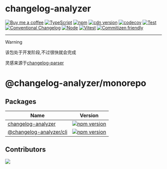 # changelog-analyzer

[![Buy me a coffee](https://img.shields.io/badge/Buy%20me%20a%20coffee-048754?logo=buymeacoffee)](https://www.lujiahao.com/sponsor)
[![TypeScript](https://img.shields.io/badge/%3C%2F%3E-TypeScript-%230074c1.svg)](http://www.typescriptlang.org/)
[![npm](https://img.shields.io/npm/v/changelog-analyzer)](https://www.npmjs.com/package/changelog-analyzer)
[![cdn version](https://data.jsdelivr.com/v1/package/npm/changelog-analyzer/badge)](https://www.jsdelivr.com/package/npm/changelog-analyzer)
[![codecov](https://codecov.io/gh/ajiho/changelog-analyzer/graph/badge.svg?token=G2P1AI238H)](https://codecov.io/gh/ajiho/changelog-analyzer)
[![Test](https://img.shields.io/github/actions/workflow/status/ajiho/changelog-analyzer/test.yml?label=Test&logo=codecov&style=flat-square&branch=main)](https://github.com/ajiho/changelog-analyzer/actions/workflows/test.yml)
[![Conventional Changelog](https://img.shields.io/badge/%20%20%F0%9F%93%A6%F0%9F%9A%80-conventional--changelog-e10079.svg?style=flat)](https://github.com/conventional-changelog/conventional-changelog)
[![Node](https://img.shields.io/node/v/ajiho/changelog-analyzer.svg)](https://nodejs.org/en/about/previous-releases)
[![Vitest](https://img.shields.io/badge/tested%20with-vitest-fcc72b.svg?logo=vitest)](https://vitest.dev/)
[![Commitizen friendly](https://img.shields.io/badge/commitizen-friendly-brightgreen.svg)](http://commitizen.github.io/cz-cli/)

---

> [!WARNING]
> 该包处于开发阶段,不过很快就会完成

灵感来源于[changelog-parser](https://www.npmjs.com/package/changelog-parser)

# @changelog-analyzer/monorepo

## Packages

| Name                                                                                                    | Version                                                                                                                      |
| ------------------------------------------------------------------------------------------------------- | ---------------------------------------------------------------------------------------------------------------------------- |
| [changelog-analyzer](https://github.com/ajiho/changelog-analyzer/tree/main/packages/changelog-analyzer) | [![npm version](https://badge.fury.io/js/changelog-analyzer.svg)](https://badge.fury.io/js/changelog-analyzer)               |
| [@changelog-analyzer/cli](https://github.com/ajiho/changelog-analyzer/tree/main/packages/cli)           | [![npm version](https://badge.fury.io/js/@changelog-analyzer%2Fcli.svg)](https://badge.fury.io/js/@changelog-analyzer%2Fcli) |

## Contributors

<a href="https://github.com/ajiho/t-changelog-analyzer/graphs/contributors">
  <img src="https://contrib.rocks/image?repo=ajiho/t-changelog-analyzer" />
</a>
